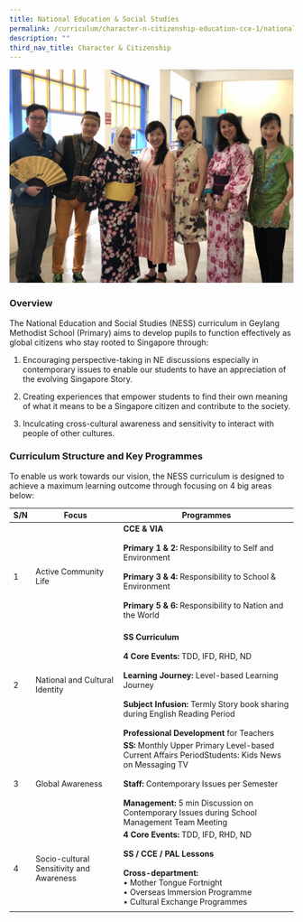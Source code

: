 ```yaml
---
title: National Education & Social Studies
permalink: /curriculum/character-n-citizenship-education-cce-1/national-education-n-social-studies/
description: ""
third_nav_title: Character & Citizenship
---
```

![](/images/NESS%2001.jpg)

### Overview

The National Education and Social Studies (NESS) curriculum in Geylang Methodist School (Primary) aims to develop pupils to function effectively as global citizens who stay rooted to Singapore through:

1) Encouraging perspective-taking in NE discussions especially in contemporary issues to enable our students to have an appreciation of the evolving Singapore Story.

2) Creating experiences that empower students to find their own meaning of what it means to be a Singapore citizen and contribute to the society.

3) Inculcating cross-cultural awareness and sensitivity to interact with people of other  cultures.

### Curriculum Structure and Key Programmes 

To enable us work towards our vision, the NESS curriculum is designed to achieve a maximum learning outcome through focusing on 4 big areas below:

| S/N | Focus | Programmes |
|---|---|---|
| 1 | Active Community Life | **CCE & VIA** <br><br>**Primary 1 & 2:** Responsibility to Self and Environment <br><br>**Primary 3 & 4:** Responsibility to School & Environment <br><br>**Primary 5 & 6:** Responsibility to Nation and the World<br><br> |
|  2 | National and Cultural Identity | **SS Curriculum**<br><br>**4 Core Events:** TDD, IFD, RHD, ND  <br><br>**Learning Journey:** Level-based Learning Journey     <br><br>**Subject Infusion:** Termly Story book sharing during English Reading Period<br><br>**Professional Development** for Teachers |
|  3 | Global Awareness | **SS:** Monthly Upper Primary Level-based Current Affairs PeriodStudents: Kids News on Messaging TV <br><br>**Staff:** Contemporary Issues per Semester <br><br>**Management:** 5 min Discussion  on Contemporary Issues during School Management Team Meeting |
|  4 | Socio-cultural Sensitivity and Awareness | **4 Core Events:** TDD, IFD, RHD, ND<br><br>**SS / CCE / PAL Lessons**<br><br>**Cross-department:**<br>• Mother Tongue Fortnight<br>• Overseas Immersion Programme<br>• Cultural Exchange Programmes |
| | |